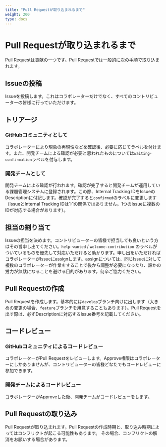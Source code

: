 ```yaml
---
title: "Pull Requestが取り込まれるまで"
weight: 200
type: docs
---
```


# Pull Requestが取り込まれるまで
Pull Requestは貢献の一つです。Pull Requestでは一般的に次の手順で取り込まれます。

## Issueの投稿
Issueを投稿します。これはコラボレーターだけでなく、すべてのコントリビューターの皆様に行っていただけます。

## トリアージ

### GitHubコミュニティとして
コラボレーターにより現象の再現性などを確認後、必要に応じてラベルを付けます。また、開発チームによる確認が必要と思われたものについては`waiting-confirmation`ラベルを付与します。

### 開発チームとして
開発チームによる確認が行われます。確認が完了すると開発チームが運用している課題管理システムに登録されます。この際、Internal Tracking IDをIssueのDescriptionに付記します。確認が完了すると`confirmed`のラベルに変更します（IssueとInternal Tracking IDは1:1の関係ではありません。1つのIssueに複数のIDが対応する場合があります）。

## 担当の割り当て
Issueの担当を決めます。コントリビューターの皆様で担当しても良いという方はその旨申し出てください。`help wanted` / `welcome-contribution` のラベルがついているものを優先して対応いただけると助かります。申し出をいただければコラボレーターがIssueにassignします。assignについては、同じIssueに対して複数のコラボレーターが作業をすることで後から調整が必要になったり、誰かの労力が無駄になることを避ける目的があります。何卒ご協力ください。

## Pull Requestの作成
Pull Requestを作成します。基本的には`develop`ブランチ向けに出します（大きめの変更の場合、`feature`ブランチを用意することもあります）。Pull Requestを出す際は、必ずDescriptionに対応するIssue番号を記載してください。

## コードレビュー

### GitHubコミュニティによるコードレビュー
コラボレーターがPull Requestをレビューします。Approve権限はコラボレーターにしかありませんが、コントリビューターの皆様どなたでもコードレビューに参加できます。

### 開発チームによるコードレビュー
コラボレーターがApproveした後、開発チームがコードレビューをします。

## Pull Requestの取り込み
Pull Requestが取り込まれます。Pull Requestの作成時期と、取り込み時期によってはコンフリクトが起こる可能性もあります。
その場合、コンフリクトの解消をお願いする場合があります。

